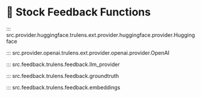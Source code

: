 # 📖 Stock Feedback Functions

::: src.provider.huggingface.trulens.ext.provider.huggingface.provider.Huggingface

::: src.provider.openai.trulens.ext.provider.openai.provider.OpenAI

::: src.feedback.trulens.feedback.llm_provider

::: src.feedback.trulens.feedback.groundtruth

::: src.feedback.trulens.feedback.embeddings

